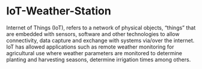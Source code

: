 # IoT-Weather-Station
Internet of Things (IoT), refers to a network of physical objects, “things” that are embedded with sensors, software and other technologies to allow connectivity, data capture and exchange with systems via/over the internet. 
IoT has allowed applications such as remote weather monitoring for agricultural use where weather parameters are monitored to determine planting and harvesting seasons, determine irrigation times among others.
